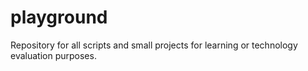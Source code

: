 playground
==========

Repository for all scripts and small projects for learning or technology evaluation purposes.